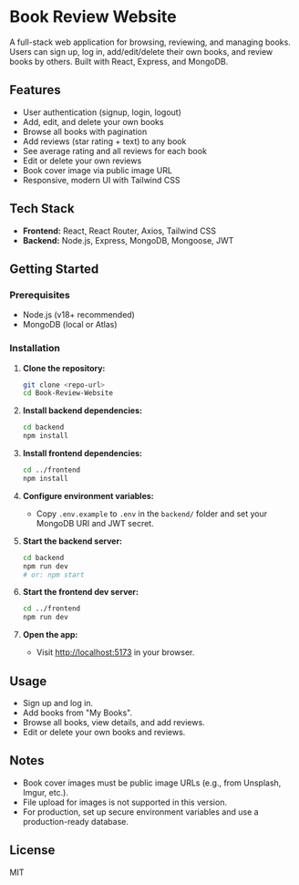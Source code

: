 # Book Review Website

A full-stack web application for browsing, reviewing, and managing books. Users can sign up, log in, add/edit/delete their own books, and review books by others. Built with React, Express, and MongoDB.

## Features

- User authentication (signup, login, logout)
- Add, edit, and delete your own books
- Browse all books with pagination
- Add reviews (star rating + text) to any book
- See average rating and all reviews for each book
- Edit or delete your own reviews
- Book cover image via public image URL
- Responsive, modern UI with Tailwind CSS

## Tech Stack

- **Frontend:** React, React Router, Axios, Tailwind CSS
- **Backend:** Node.js, Express, MongoDB, Mongoose, JWT

## Getting Started

### Prerequisites
- Node.js (v18+ recommended)
- MongoDB (local or Atlas)

### Installation

1. **Clone the repository:**
   ```bash
   git clone <repo-url>
   cd Book-Review-Website
   ```

2. **Install backend dependencies:**
   ```bash
   cd backend
   npm install
   ```

3. **Install frontend dependencies:**
   ```bash
   cd ../frontend
   npm install
   ```

4. **Configure environment variables:**
   - Copy `.env.example` to `.env` in the `backend/` folder and set your MongoDB URI and JWT secret.

5. **Start the backend server:**
   ```bash
   cd backend
   npm run dev
   # or: npm start
   ```

6. **Start the frontend dev server:**
   ```bash
   cd ../frontend
   npm run dev
   ```

7. **Open the app:**
   - Visit [http://localhost:5173](http://localhost:5173) in your browser.

## Usage
- Sign up and log in.
- Add books from "My Books".
- Browse all books, view details, and add reviews.
- Edit or delete your own books and reviews.

## Notes
- Book cover images must be public image URLs (e.g., from Unsplash, Imgur, etc.).
- File upload for images is not supported in this version.
- For production, set up secure environment variables and use a production-ready database.

## License
MIT
